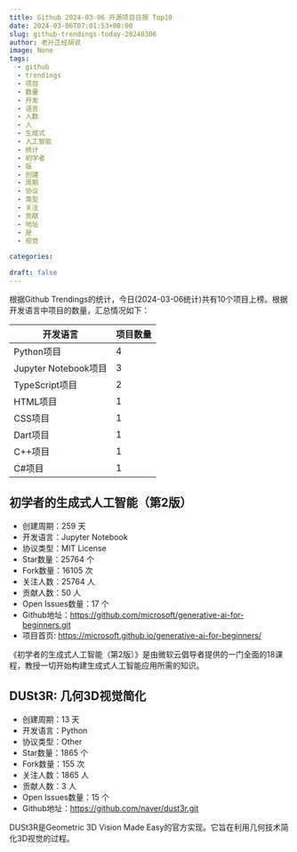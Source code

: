 ```yaml
---
title: Github 2024-03-06 开源项目日报 Top10
date: 2024-03-06T07:01:53+08:00
slug: github-trendings-today-20240306
author: 老孙正经胡说
image: None
tags:
  - github
  - trendings
  - 项目
  - 数量
  - 开发
  - 语言
  - 人数
  - 人
  - 生成式
  - 人工智能
  - 统计
  - 初学者
  - 版
  - 创建
  - 周期
  - 协议
  - 类型
  - 关注
  - 贡献
  - 地址
  - 是
  - 视觉

categories:

draft: false
---
```



根据Github Trendings的统计，今日(2024-03-06统计)共有10个项目上榜。根据开发语言中项目的数量，汇总情况如下：

| 开发语言 | 项目数量 |
|  ----  | ----  |
| Python项目 | 4 |
| Jupyter Notebook项目 | 3 |
| TypeScript项目 | 2 |
| HTML项目 | 1 |
| CSS项目 | 1 |
| Dart项目 | 1 |
| C++项目 | 1 |
| C#项目 | 1 |

## 初学者的生成式人工智能（第2版）

* 创建周期：259 天
* 开发语言：Jupyter Notebook
* 协议类型：MIT License
* Star数量：25764 个
* Fork数量：16105 次
* 关注人数：25764 人
* 贡献人数：50 人
* Open Issues数量：17 个
* Github地址：https://github.com/microsoft/generative-ai-for-beginners.git
* 项目首页: https://microsoft.github.io/generative-ai-for-beginners/


《初学者的生成式人工智能（第2版）》是由微软云倡导者提供的一门全面的18课程，教授一切开始构建生成式人工智能应用所需的知识。

## DUSt3R: 几何3D视觉简化

* 创建周期：13 天
* 开发语言：Python
* 协议类型：Other
* Star数量：1865 个
* Fork数量：155 次
* 关注人数：1865 人
* 贡献人数：3 人
* Open Issues数量：15 个
* Github地址：https://github.com/naver/dust3r.git


DUSt3R是Geometric 3D Vision Made Easy的官方实现。它旨在利用几何技术简化3D视觉的过程。

